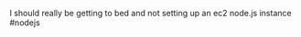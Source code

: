 <!--
id: 4492692405
link: http://kevinisom.info/post/4492692405/i-should-really-be-getting-to-bed-and-not-setting
slug: i-should-really-be-getting-to-bed-and-not-setting
date: Mon Apr 11 2011 04:34:49 GMT+1200 (NZST)
raw: {"blog_name":"kevinisom","id":4492692405,"post_url":"http://kevinisom.info/post/4492692405/i-should-really-be-getting-to-bed-and-not-setting","slug":"i-should-really-be-getting-to-bed-and-not-setting","type":"text","date":"2011-04-10 16:34:49 GMT","timestamp":1302453289,"state":"published","format":"html","reblog_key":"68ex90UR","tags":[],"short_url":"http://tmblr.co/Zw68Yy4BoGkr","highlighted":[],"feed_item":"http://twitter.com/kev_nz/statuses/57047769696829440","from_feed_id":"650289","note_count":0,"title":null,"body":"<p>I should really be getting to bed and not setting up an ec2 node.js instance #nodejs</p>"}
publish: 2011-04-011
tags: 
title: null
-->


I should really be getting to bed and not setting up an ec2 node.js
instance \#nodejs


